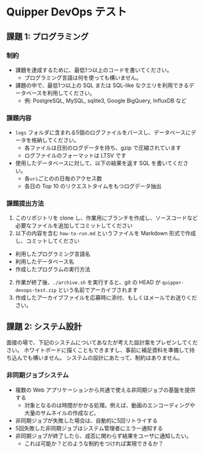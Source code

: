 # Quipper DevOps テスト

## 課題 1: プログラミング

### 制約

- 課題を達成するために、最低1つ以上のコードを書いてください。
  - プログラミング言語は何を使っても構いません。
- 課題の中で、最低1つ以上の SQL または SQL-like なクエリを利用できるデータベースを利用してください。
  - 例: PostgreSQL, MySQL, sqlite3, Google BigQuery, InfluxDB など

### 課題内容

- `logs` フォルダに含まれる5個のログファイルをパースし、データベースにデータを格納してください。
  - 各ファイルは日別のログデータを持ち、gzip で圧縮されています
  - ログファイルのフォーマットは LTSV です
- 使用したデータベースに対して、以下の結果を返す SQL を書いてください。
  - 各`uri`ごとのの日毎のアクセス数
  - 各日の Top 10 のリクエストタイムをもつログデータ抽出

### 課題提出方法

1. このリポジトリを clone し、作業用にブランチを作成し、ソースコードなど必要なファイルを追加してコミットしてください
2. 以下の内容を含む `how-to-run.md` というファイルを Markdown 形式で作成し、コミットしてください
  - 利用したプログラミング言語名
  - 利用したデータベース名
  - 作成したプログラムの実行方法
2. 作業が終了後、`./archive.sh` を実行すると、git の HEAD が `quipper-devops-test.zip` という名前でアーカイブされます
3. 作成したアーカイブファイルを応募時に添付、もしくはメールでお送りください。

## 課題 2: システム設計

面接の場で、下記のシステムについてあなたが考えた設計案をプレゼンしてください。
ホワイトボードに描くこともできますし、事前に補足資料を準備して持ち込んでも構いません。
システムの設計にあたって、制約はありません。

### 非同期ジョブシステム

- 複数の Web アプリケーションから共通で使える非同期ジョブの基盤を提供する
  - 対象となるのは時間がかかる処理。例えば、動画のエンコーディングや大量のサムネイルの作成など。
- 非同期ジョブが失敗した場合は、自動的に5回リトライする
- 5回失敗した非同期ジョブはシステム管理者にエラー通知する
- 非同期ジョブが終了したら、成否に関わらず結果をユーザに通知したい。
  - これは可能か？どのような制約をつければ実現できるか？

